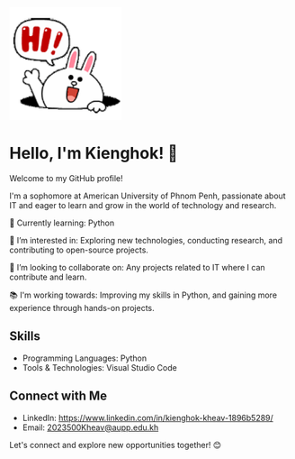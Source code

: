 ![alternative text](Waving.gif)   
# Hello, I'm Kienghok! 👋

Welcome to my GitHub profile! 

I'm a sophomore at American University of Phnom Penh, passionate about IT and eager to learn and grow in the world of technology and research.

🌱 Currently learning: Python

🔭 I’m interested in: Exploring new technologies, conducting research, and contributing to open-source projects.

👯 I’m looking to collaborate on: Any projects related to IT where I can contribute and learn.

📚 I'm working towards: Improving my skills in Python, and gaining more experience through hands-on projects.

## Skills

- Programming Languages: Python
- Tools & Technologies: Visual Studio Code

## Connect with Me

- LinkedIn: https://www.linkedin.com/in/kienghok-kheav-1896b5289/
- Email: 2023500Kheav@aupp.edu.kh

Let's connect and explore new opportunities together! 😊
